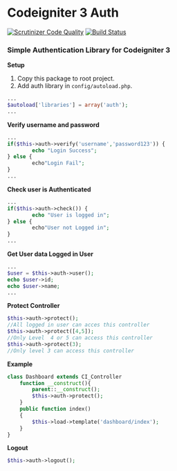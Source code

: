 # Codeigniter 3  Auth
[![Scrutinizer Code Quality](https://scrutinizer-ci.com/g/irfaardy/codeigniter3-auth/badges/quality-score.png?b=master)](https://scrutinizer-ci.com/g/irfaardy/codeigniter3-auth/?branch=master) [![Build Status](https://scrutinizer-ci.com/g/irfaardy/codeigniter3-auth/badges/build.png?b=master)](https://scrutinizer-ci.com/g/irfaardy/codeigniter3-auth/build-status/master)
<h3>Simple Authentication Library for Codeigniter 3</h3>

**Setup** 

1. Copy this package to root project.
2. Add auth library in ``config/autoload.php``.

```php
...
$autoload['libraries'] = array('auth');
...
```

**Verify username and password**

```php
...
if($this->auth->verify('username','password123')) {
		echo "Login Success";
} else {
		echo"Login Fail";
}
...
```

**Check user is Authenticated**

```php
...
if($this->auth->check()) {
		echo "User is logged in";
} else {
		echo"User not Logged in";
}
...
```

**Get User data Logged in User** 

```php
...
$user = $this->auth->user();
echo $user->id;
echo $user->name;
...
```

**Protect Controller**

```php
$this->auth->protect();
//All logged in user can acces this controller
$this->auth->protect([4,5]);
//Only Level  4 or 5 can access this controller
$this->auth->protect(3);
//Only level 3 can access this controller

```

**Example**

```php
class Dashboard extends CI_Controller 
    function __construct(){
        parent::__construct();
		$this->auth->protect();
    }
    public function index()
    {
		$this->load->template('dashboard/index');
    }
}
```

**Logout**

```php
$this->auth->logout();
```

